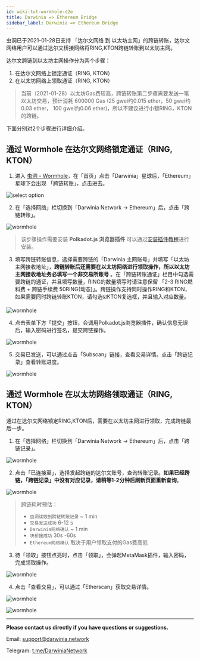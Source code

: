 ```yaml
---
id: wiki-tut-wormhole-d2e
title: Darwinia => Ethereum Bridge
sidebar_label: Darwinia => Ethereum Bridge
---
```



虫洞已于2021-01-28日支持 「达尔文网络 到 以太坊主网」的跨链转账，达尔文网络用户可以通过达尔文桥接网络将RING,KTON跨链转账到以太坊主网。

达尔文跨链到以太坊主网操作分为两个步骤：

1. 在达尔文网络上锁定通证（RING, KTON）
2. 在以太坊网络上领取通证（RING, KTON）

> 当前（2021-01-28）以太坊Gas费较高，跨链转账第二步骤需要发送一笔以太坊交易，预计消耗 600000 Gas (25 gwei约0.015 ether，50 gwei约0.03 ether， 100 gwei约0.06 ether)，所以不建议进行小额RING，KTON的跨链。

下面分别对2个步骤进行详细介绍。

## 通过 Wormhole 在达尔文网络锁定通证（RING, KTON）

1. 进入 [虫洞 - Wormhole](https://wormhole.darwinia.network/)，在「首页」点击「Darwinia」星球后，「Ethereum」 星球下会出现 「跨链转账」，点击进去。

![select option](assets/wormhole/wiki-tut-wormhole-d2e-001.jpg)

2. 在「选择网络」栏切换到「Darwinia Network -> Ethereum」后，点击「跨链转账」。

![wormhole](assets/wormhole/wiki-tut-wormhole-d2e-002.jpg)

> 该步骤操作需要安装 **Polkadot.js 浏览器插件** 可以通过[安装插件教程](https://docs.darwinia.network/docs/zh-CN/wiki-tut-create-account#%E9%80%9A%E8%BF%87-polkadotjs-%E6%B5%8F%E8%A7%88%E5%99%A8%E6%8F%92%E4%BB%B6)进行安装。

3. 填写跨链转账信息，选择需要跨链的「Darwinia 主网账号」并填写「以太坊主网接收地址」，**跨链转账后还需要在以太坊网络进行领取操作，所以以太坊主网接收地址务必填写一个非交易所账号** 。在「跨链转账通证」栏目中勾选需要跨链的通证，并且填写数量，RING的数量填写时请注意保留 「2-3 RING燃料费 + 跨链手续费 50RING(动态)」。跨链操作支持同时操作RING和KTON，如果需要同时跨链转账KTON，请勾选☑️KTON复选框，并且输入对应数量。

![wormhole](assets/wormhole/wiki-tut-wormhole-d2e-003.jpg)

4. 点击表单下方「提交」按钮，会调用Polkadot.js浏览器插件，确认信息无误后，输入密码进行签名，提交跨链操作。

![wormhole](assets/wormhole/wiki-tut-wormhole-d2e-004.jpg)

5. 交易已发送，可以通过点击「Subscan」链接，查看交易详情。点击「跨链记录」查看转账进度。

![wormhole](assets/wormhole/wiki-tut-wormhole-d2e-005.jpg)

## 通过 Wormhole 在以太坊网络领取通证（RING, KTON）

通过在达尔文网络锁定RING,KTON后，需要在以太坊主网进行领取，完成跨链最后一步。

1. 在「选择网络」栏切换到「Darwinia Network -> Ethereum」后，点击「跨链记录」。

![wormhole](assets/wormhole/wiki-tut-wormhole-d2e-007.jpg)


2. 点击「已连接至」，选择发起跨链的达尔文账号，查询转账记录。**如果已经跨链，「跨链记录」中没有对应记录，请稍等1-2分钟后刷新页面重新查询**。

![wormhole](assets/wormhole/wiki-tut-wormhole-d2e-006.jpg)

> 跨链耗时预估：
>  - `虫洞读取到跨链转账记录` ~ 1 min
>  - `交易发送成功` 6-12 s
>  - `Darwinia网络确认` ~ 1 min
>  - `块桥接成功` 30s -60s
>  - `Ethereum网络确认` 取决于用户领取支付的Gas费高低

3. 待「领取」按钮点亮时，点击「领取」，会弹起MetaMask插件，输入密码，完成领取操作。

![wormhole](assets/wormhole/wiki-tut-wormhole-d2e-008.jpg)

4. 点击「查看交易」，可以通过「Etherscan」获取交易详情。

![wormhole](assets/wormhole/wiki-tut-wormhole-d2e-009.jpg)

![wormhole](assets/wormhole/wiki-tut-wormhole-d2e-010.jpg)

<hr />


**Please contact us directly if you have questions or suggestions.**

Email: support@darwinia.network

Telegram: [t.me/DarwiniaNetwork](https://t.me/DarwiniaNetwork)


